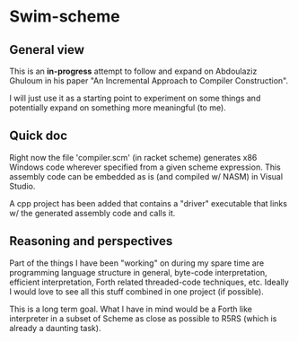 # Swim-scheme

## General view

This is an **in-progress** attempt to follow and expand on Abdoulaziz Ghuloum in his paper "An Incremental Approach to Compiler Construction".

I will just use it as a starting point to experiment on some things and potentially expand on something more meaningful (to me).

## Quick doc

Right now the file 'compiler.scm' (in racket scheme) generates x86 Windows code wherever specified from a given scheme expression. This assembly code can be embedded as is (and compiled w/ NASM) in Visual Studio.

A cpp project has been added that contains a "driver" executable that links w/ the generated assembly code and calls it.

## Reasoning and perspectives

Part of the things I have been "working" on during my spare time are programming language structure in general, byte-code interpretation,
efficient interpretation, Forth related threaded-code techniques, etc. Ideally I would love to see all this stuff combined in one project
(if possible).

This is a long term goal. What I have in mind would be a Forth like interpreter in a subset of Scheme as close as possible to R5RS (which is
already a daunting task).
